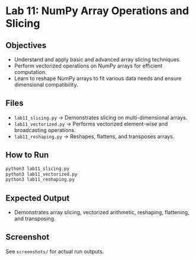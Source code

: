 # Lab 11: NumPy Array Operations and Slicing

## Objectives
- Understand and apply basic and advanced array slicing techniques.
- Perform vectorized operations on NumPy arrays for efficient computation.
- Learn to reshape NumPy arrays to fit various data needs and ensure dimensional compatibility.

## Files
- `lab11_slicing.py` → Demonstrates slicing on multi-dimensional arrays.
- `lab11_vectorized.py` → Performs vectorized element-wise and broadcasting operations.
- `lab11_reshaping.py` → Reshapes, flattens, and transposes arrays.

## How to Run
```bash
python3 lab11_slicing.py
python3 lab11_vectorized.py
python3 lab11_reshaping.py
```

## Expected Output
- Demonstrates array slicing, vectorized arithmetic, reshaping, flattening, and transposing.

## Screenshot
See `screenshots/` for actual run outputs.
